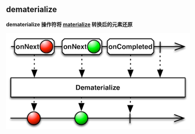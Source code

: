 ## dematerialize

**dematerialize 操作符将 [materialize](materialize.md) 转换后的元素还原**

![](/assets/Operator/Operators/dematerialize.png)
